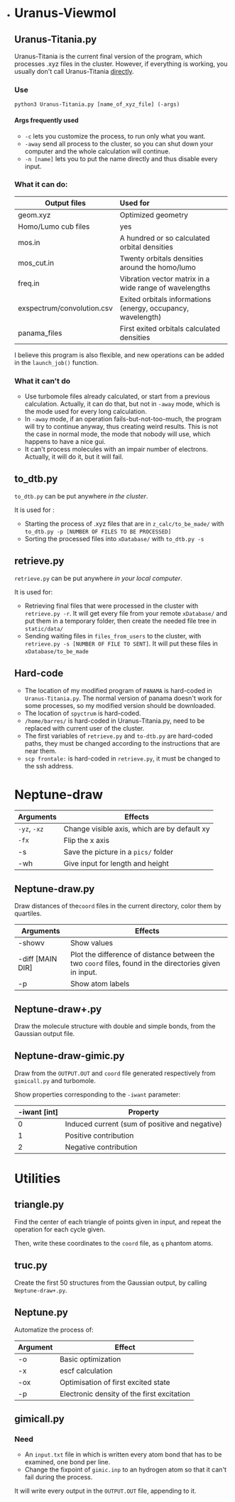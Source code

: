 - # Uranus-Viewmol

  ## Uranus-Titania.py

  Uranus-Titania is the current final version of the program, which processes .xyz files in the cluster. However, if everything is working, you usually don't call Uranus-Titania [directly](#to_dtbpy).

  ### Use

  `python3 Uranus-Titania.py [name_of_xyz_file] (-args)`

  #### Args frequently used

  - `-c` lets you customize the process, to run only what you want.
  - `-away` send all process to the cluster, so you can shut down your computer and the whole calculation will continue.
  - `-n [name]` lets you to put the name directly and thus disable every input.

  ### What it can do:

  | Output files               | Used for                                                     |
  | -------------------------- | :----------------------------------------------------------- |
  | geom.xyz                   | Optimized geometry                                           |
  | Homo/Lumo cub files        | yes                                                          |
  | mos.in                     | A hundred or so calculated orbital densities                 |
  | mos_cut.in                 | Twenty orbitals densities around the homo/lumo               |
  | freq.in                    | Vibration vector matrix in a wide range of wavelengths       |
  | exspectrum/convolution.csv | Exited orbitals informations (energy, occupancy, wavelength) |
  | panama_files               | First exited orbitals calculated densities                   |

  I believe this program is also flexible, and new operations can be added in the `launch_job()` function.

  ### What it can't do

  - Use turbomole files already calculated, or start from a previous calculation. Actually, it can do that, but not in `-away` mode, which is the mode used for every long calculation.
  - In `-away` mode, if an operation fails-but-not-too-much, the program will try to continue anyway, thus creating weird results. This is not the case in normal mode, the mode that nobody will use, which happens to have a nice gui.
  - It can't process molecules with an impair number of electrons. Actually, it will do it, but it will fail.

  ## to_dtb.py

  `to_dtb.py` can be put anywhere *in the cluster*.

  It is used for :

  - Starting the process of .xyz files that are in `z_calc/to_be_made/`  with `to_dtb.py -p [NUMBER OF FILES TO BE PROCESSED]`
  - Sorting the processed files into `xDatabase/` with `to_dtb.py -s`

  ## retrieve.py

  `retrieve.py` can be put anywhere *in your local computer*.

  It is used for:

  - Retrieving final files that were processed in the cluster with `retrieve.py -r`. It will get every file from your remote `xDatabase/` and put them in a temporary folder, then create the needed file tree in `static/data/`
  - Sending waiting files in `files_from_users` to the cluster, with `retrieve.py -s [NUMBER OF FILE TO SENT]`. It will put these files in `xDatabase/to_be_made`

  ## Hard-code

  - The location of my modified program of `PANAMA` is hard-coded in `Uranus-Titania.py`. The normal version of panama doesn't work for some processes, so my modified version should be downloaded. 
  - The location of `spyctrum` is hard-coded.
  - `/home/barres/` is hard-coded in Uranus-Titania.py, need to be replaced with current user of the cluster.
  - The first variables of `retrieve.py` and `to-dtb.py` are hard-coded paths, they must be changed according to the instructions that are near them.
  - `scp frontale:` is hard-coded in `retrieve.py`, it must be changed to the ssh address.

  # Neptune-draw

  | Arguments    | Effects                                      |
  | ------------ | -------------------------------------------- |
  | `-yz`, `-xz` | Change visible axis, which are by default xy |
  | `-fx`        | Flip the x axis                              |
  | -s           | Save the picture in a `pics/` folder         |
  | -wh          | Give input for length and height             |

  ## Neptune-draw.py

  Draw distances of the`coord` files in the current directory, color them by quartiles.

  | Arguments        | Effects                                                      |
  | ---------------- | ------------------------------------------------------------ |
  | -showv           | Show values                                                  |
  | -diff [MAIN DIR] | Plot the difference of distance between the two `coord` files, found in the directories given in input. |
  | -p               | Show atom labels                                             |

  ## Neptune-draw+.py

  Draw the molecule structure with double and simple bonds, from the Gaussian output file.

  ## Neptune-draw-gimic.py

  Draw from the `OUTPUT.OUT` and `coord` file generated respectively from `gimicall.py` and turbomole.

  Show properties corresponding to the `-iwant` parameter:

  | -iwant [int] | Property                                       |
  | ------------ | ---------------------------------------------- |
  | 0            | Induced current (sum of positive and negative) |
  | 1            | Positive contribution                          |
  | 2            | Negative contribution                          |

  # Utilities

  ## triangle.py

  Find the center of each triangle of points given in input, and repeat the operation for each cycle given.

  Then, write these coordinates to the `coord` file, as `q` phantom atoms.

  ## truc.py

  Create the first 50 structures from the Gaussian output, by calling `Neptune-draw+.py`.

  ## Neptune.py

  Automatize the process of:

  | Argument | Effect                                     |
  | -------- | ------------------------------------------ |
  | -o       | Basic optimization                         |
  | -x       | escf calculation                           |
  | -ox      | Optimisation of first excited state        |
  | -p       | Electronic density of the first excitation |

  ## gimicall.py

  ### Need

  - An `input.txt` file in which is written every atom bond that has to be examined, one bond per line.
  - Change the fixpoint of `gimic.inp` to an hydrogen atom so that it can't fail during the process.

  It will write every output in the `OUTPUT.OUT` file, appending to it.
